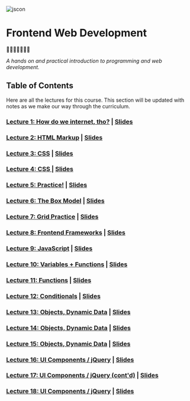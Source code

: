 ![jscon](https://raw.githubusercontent.com/mottaquikarim/FEWDRemote/master/assets/fewdr.png)


# Frontend Web Development 
🎉🎈🎂🍾🎊🍻💃

*A hands on and practical introduction
 to programming and web development.*

## Table of Contents
Here are all the lectures for this course. This section will be updated with notes as we make our way through the curriculum.

        
### [Lecture 1: How do we internet, tho?](Lecture_1) | [Slides](https://mottaquikarim.github.io/rehearsal/public/stage.html?source=fbzqt)
        	
### [Lecture 2: HTML Markup](Lecture_2) | [Slides](https://mottaquikarim.github.io/rehearsal/public/stage.html?source=xsfhx)
        	
### [Lecture 3: CSS](Lecture_3) | [Slides](https://mottaquikarim.github.io/rehearsal/public/stage.html?source=1aaj79)
        	
### [Lecture 4: CSS ](Lecture_4) | [Slides](https://mottaquikarim.github.io/rehearsal/public/stage.html?source=yzaph)
        	
### [Lecture 5: Practice!](Lecture_5) | [Slides](https://mottaquikarim.github.io/rehearsal/public/stage.html?source=zkqb9)
        	
### [Lecture 6: The Box Model](Lecture_6) | [Slides](https://mottaquikarim.github.io/rehearsal/public/stage.html?source=ceyvp)
        	
### [Lecture 7: Grid Practice](Lecture_7) | [Slides](https://mottaquikarim.github.io/rehearsal/public/stage.html?source=iyqj9)
        	
### [Lecture 8: Frontend Frameworks](Lecture_8) | [Slides](https://mottaquikarim.github.io/rehearsal/public/stage.html?source=11f6ad)
        	
### [Lecture 9: JavaScript](Lecture_9) | [Slides](https://mottaquikarim.github.io/rehearsal/public/stage.html?source=q3xsl)
        	
### [Lecture 10: Variables + Functions](Lecture_10) | [Slides](https://mottaquikarim.github.io/rehearsal/public/stage.html?source=wnpg5)
        	
### [Lecture 11: Functions](Lecture_11) | [Slides](https://mottaquikarim.github.io/rehearsal/public/stage.html?source=137h3p)
        	
### [Lecture 12: Conditionals](Lecture_12) | [Slides](https://mottaquikarim.github.io/rehearsal/public/stage.html?source=1fpkt1)
        	
### [Lecture 13: Objects, Dynamic Data](Lecture_13) | [Slides](https://mottaquikarim.github.io/rehearsal/public/stage.html?source=mjc5x)
        	
### [Lecture 14: Objects, Dynamic Data](Lecture_14) | [Slides](https://mottaquikarim.github.io/rehearsal/public/stage.html?source=b83o5)
        	
### [Lecture 15: Objects, Dynamic Data](Lecture_15) | [Slides](https://mottaquikarim.github.io/rehearsal/public/stage.html?source=zmvh1)
        	
### [Lecture 16: UI Components / jQuery](Lecture_16) | [Slides](https://mottaquikarim.github.io/rehearsal/public/stage.html?source=ch41h)
        	
### [Lecture 17: UI Components / jQuery (cont'd)](Lecture_17) | [Slides](https://mottaquikarim.github.io/rehearsal/public/stage.html?source=10vvud)
        	
### [Lecture 18: UI Components / jQuery](Lecture_18) | [Slides](https://mottaquikarim.github.io/rehearsal/public/stage.html?source=jmbat)
        	
